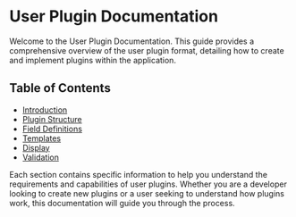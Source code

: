 # User Plugin Documentation

Welcome to the User Plugin Documentation. This guide provides a comprehensive overview of the user plugin format, detailing how to create and implement plugins within the application. 

## Table of Contents

- [Introduction](sections/introduction.md)
- [Plugin Structure](sections/plugin-structure.md)
- [Field Definitions](sections/field-definitions.md)
- [Templates](sections/templates.md)
- [Display](sections/display.md)
- [Validation](sections/validation.md)

Each section contains specific information to help you understand the requirements and capabilities of user plugins. Whether you are a developer looking to create new plugins or a user seeking to understand how plugins work, this documentation will guide you through the process.